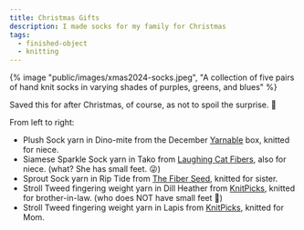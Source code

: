```yaml
---
title: Christmas Gifts
description: I made socks for my family for Christmas
tags:
  - finished-object
  - knitting
---
```


{% image "public/images/xmas2024-socks.jpeg", "A collection of five pairs of hand knit socks in varying shades of purples, greens, and blues" %}

Saved this for after Christmas, of course, as not to spoil the surprise. 🙂

From left to right:

* Plush Sock yarn in Dino-mite from the December [Yarnable](https://www.yarnable.net) box, knitted for niece.
* Siamese Sparkle Sock yarn in Tako from [Laughing Cat Fibers](https://laughingcatfibers.xyz), also for niece. (what? She has small feet. 😜)
* Sprout Sock yarn in Rip Tide from [The Fiber Seed](https://thefiberseed.com), knitted for sister.
* Stroll Tweed fingering weight yarn in Dill Heather from [KnitPicks](https://www.knitpicks.com), knitted for brother-in-law. (who does NOT have small feet 🤣)
* Stroll Tweed fingering weight yarn in Lapis from [KnitPicks](https://www.knitpicks.com), knitted for Mom.
